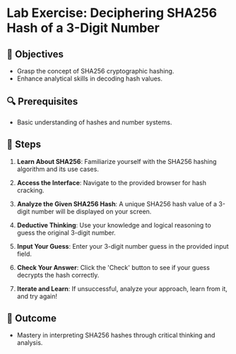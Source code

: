 # Lab Exercise: Deciphering SHA256 Hash of a 3-Digit Number

## 🎯 Objectives

- Grasp the concept of SHA256 cryptographic hashing.
- Enhance analytical skills in decoding hash values.

## 🔍 Prerequisites

- Basic understanding of hashes and number systems.

## 🚀 Steps

1. **Learn About SHA256**: Familiarize yourself with the SHA256 hashing algorithm and its use cases.

2. **Access the Interface**: Navigate to the provided browser for hash cracking.

3. **Analyze the Given SHA256 Hash**: A unique SHA256 hash value of a 3-digit number will be displayed on your screen.

4. **Deductive Thinking**: Use your knowledge and logical reasoning to guess the original 3-digit number.

5. **Input Your Guess**: Enter your 3-digit number guess in the provided input field.

6. **Check Your Answer**: Click the 'Check' button to see if your guess decrypts the hash correctly.

7. **Iterate and Learn**: If unsuccessful, analyze your approach, learn from it, and try again!

## 🏁 Outcome
- Mastery in interpreting SHA256 hashes through critical thinking and analysis.
